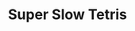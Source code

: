 ---
ee_id: '187'
site: '1'
type: '2'
long_id: 2004-003 Super Slow Tetris
url: 2004-003-super-slow-tetris
title: Super Slow Tetris
year: '2004'
medium: Modded Tetris game cartridge
commission:
add_credit:
dims: Dimensions variable
pitch: "​Tetris screwed."
ps: <p>​This was originally called "Tetris Screwed". It takes about 8 hours for the
  blocks to fall in one complete game. At the same time, it is still possible to move
  them left and right, it just takes minutes for them to drop one pixel down on the
  screen. It's totally maddening! This I guess is a theme in a few of the things I
  have made which are interactive (see related works below for other upsetting interactive
  stuff). Also of note, for NES nerds out there, this was a binary hack, as the delay
  loop was written by hand in 6502 binary! Step to that!
live_url:
related: |-
  [17] 2004-006 Dooogle - 2004-006-dooogle
  [64] 2010-023 Composition #7 - 2010-023-composition-7
  [14] 2004-001 Space Invader - 2004-001-space-Invader
youtube:
imgs: super-slow-tetris-2004-003-cartridge-database-ih.jpg,super-slow-tetris-2004-003-screenshot-3-database-ih.jpg,super-slow-tetris-2004-003-screenshot-4-database-ih.jpg,super-slow-tetris-2004-003-screenshot-5-database-ih.jpg,super-slow-tetris-2004-003-screenshot-7-database-ih.jpg,super-slow-tetris-2004-003-screenshot-8-database-ih.jpg
subheading:
year2: '2004'
download:
add_credits:
related_code:
layout: things-i-made
---